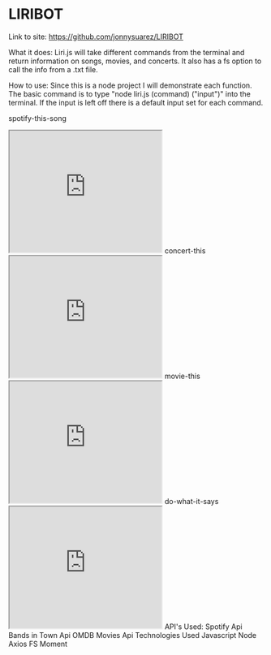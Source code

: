 # LIRIBOT

Link to site: https://github.com/jonnysuarez/LIRIBOT


What it does:
Liri.js will take different commands from the terminal and return information on songs, movies, and concerts. It also has a fs option to call the info from a .txt file.

How to use:
Since this is a node project I will demonstrate each function. The basic command is to type "node liri.js (command) ("input")" into the terminal. If the input is left off there is a default input set for each command.

spotify-this-song
<iframe src="https://drive.google.com/file/d/1XDwHxomEBr4ve9D2fuCFZS4DC2mAI0Lc/preview" width="300" height="240"></iframe>
concert-this
<iframe src="https://drive.google.com/file/d/1hMgEIi245lPSJOr8HR2QOI6-_a8-o_51/preview" width="300" height="240"></iframe>
movie-this
<iframe src="https://drive.google.com/file/d/1Nn005maejmwG0X_6zzCsI9anXmM1X_Pd/preview" width="300" height="240"></iframe>
do-what-it-says
<iframe src="https://drive.google.com/file/d/1klxTCPE-MUrZnhX27XPdKNNZKQ4VCyQ_/preview" width="300" height="240"></iframe>
API's Used:
Spotify Api
Bands in Town Api
OMDB Movies Api
Technologies Used
Javascript
Node
Axios
FS
Moment
